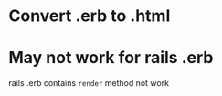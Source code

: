 # Convert .erb to .html

# May not work for rails .erb
rails .erb contains `render` method not work
